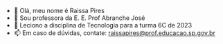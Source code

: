 - 👋 Olá, meu nome é Raissa Pires
- 👀 Sou professora da E. E. Prof Abranche José
- 🌱 Leciono a disciplina de Tecnologia para a turma 6C de 2023
- 📫 Em caso de dúvidas, contate: raissapires@prof.educacao.sp.gov.br

<!---
ProfRaissaPires/ProfRaissaPires is a ✨ special ✨ repository because its `README.md` (this file) appears on your GitHub profile.
You can click the Preview link to take a look at your changes.
--->
